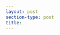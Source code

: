 ```yaml
---
layout: post
section-type: post
title: 
---
```


<p><a href="http://beverly.wickedlocal.com/news/20180226/music-review-machine-takes-beverly-on-floydian-journey"><img alt="" src="http://beverly.wickedlocal.com/news/20180226/music-review-machine-takes-beverly-on-floydian-journey" /></a></p>
